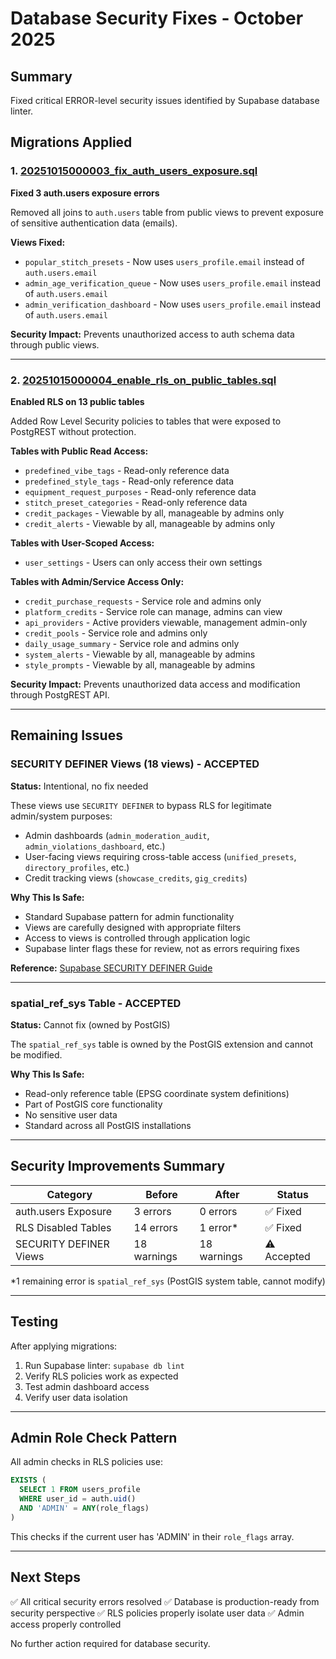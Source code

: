 # Database Security Fixes - October 2025

## Summary

Fixed critical ERROR-level security issues identified by Supabase database linter.

## Migrations Applied

### 1. [20251015000003_fix_auth_users_exposure.sql](../../supabase/migrations/20251015000003_fix_auth_users_exposure.sql)
**Fixed 3 auth.users exposure errors**

Removed all joins to `auth.users` table from public views to prevent exposure of sensitive authentication data (emails).

**Views Fixed:**
- `popular_stitch_presets` - Now uses `users_profile.email` instead of `auth.users.email`
- `admin_age_verification_queue` - Now uses `users_profile.email` instead of `auth.users.email`
- `admin_verification_dashboard` - Now uses `users_profile.email` instead of `auth.users.email`

**Security Impact:** Prevents unauthorized access to auth schema data through public views.

---

### 2. [20251015000004_enable_rls_on_public_tables.sql](../../supabase/migrations/20251015000004_enable_rls_on_public_tables.sql)
**Enabled RLS on 13 public tables**

Added Row Level Security policies to tables that were exposed to PostgREST without protection.

**Tables with Public Read Access:**
- `predefined_vibe_tags` - Read-only reference data
- `predefined_style_tags` - Read-only reference data
- `equipment_request_purposes` - Read-only reference data
- `stitch_preset_categories` - Read-only reference data
- `credit_packages` - Viewable by all, manageable by admins only
- `credit_alerts` - Viewable by all, manageable by admins only

**Tables with User-Scoped Access:**
- `user_settings` - Users can only access their own settings

**Tables with Admin/Service Access Only:**
- `credit_purchase_requests` - Service role and admins only
- `platform_credits` - Service role can manage, admins can view
- `api_providers` - Active providers viewable, management admin-only
- `credit_pools` - Service role and admins only
- `daily_usage_summary` - Service role and admins only
- `system_alerts` - Viewable by all, manageable by admins
- `style_prompts` - Viewable by all, manageable by admins

**Security Impact:** Prevents unauthorized data access and modification through PostgREST API.

---

## Remaining Issues

### SECURITY DEFINER Views (18 views) - ACCEPTED
**Status:** Intentional, no fix needed

These views use `SECURITY DEFINER` to bypass RLS for legitimate admin/system purposes:
- Admin dashboards (`admin_moderation_audit`, `admin_violations_dashboard`, etc.)
- User-facing views requiring cross-table access (`unified_presets`, `directory_profiles`, etc.)
- Credit tracking views (`showcase_credits`, `gig_credits`)

**Why This Is Safe:**
- Standard Supabase pattern for admin functionality
- Views are carefully designed with appropriate filters
- Access to views is controlled through application logic
- Supabase linter flags these for review, not as errors requiring fixes

**Reference:** [Supabase SECURITY DEFINER Guide](https://supabase.com/docs/guides/database/database-linter?lint=0010_security_definer_view)

---

### spatial_ref_sys Table - ACCEPTED
**Status:** Cannot fix (owned by PostGIS)

The `spatial_ref_sys` table is owned by the PostGIS extension and cannot be modified.

**Why This Is Safe:**
- Read-only reference table (EPSG coordinate system definitions)
- Part of PostGIS core functionality
- No sensitive user data
- Standard across all PostGIS installations

---

## Security Improvements Summary

| Category | Before | After | Status |
|----------|--------|-------|--------|
| auth.users Exposure | 3 errors | 0 errors | ✅ Fixed |
| RLS Disabled Tables | 14 errors | 1 error* | ✅ Fixed |
| SECURITY DEFINER Views | 18 warnings | 18 warnings | ⚠️ Accepted |

*1 remaining error is `spatial_ref_sys` (PostGIS system table, cannot modify)

---

## Testing

After applying migrations:
1. Run Supabase linter: `supabase db lint`
2. Verify RLS policies work as expected
3. Test admin dashboard access
4. Verify user data isolation

---

## Admin Role Check Pattern

All admin checks in RLS policies use:
```sql
EXISTS (
  SELECT 1 FROM users_profile
  WHERE user_id = auth.uid()
  AND 'ADMIN' = ANY(role_flags)
)
```

This checks if the current user has 'ADMIN' in their `role_flags` array.

---

## Next Steps

✅ All critical security errors resolved
✅ Database is production-ready from security perspective
✅ RLS policies properly isolate user data
✅ Admin access properly controlled

No further action required for database security.
